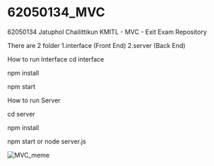 # 62050134_MVC
62050134 Jatuphol Chailittikun
KMITL - MVC - Exit Exam Repository

There are 2 folder
  1.interface (Front End)
  2.server (Back End)

How to run Interface
  cd interface

  npm install

  npm start

How to run Server

  cd server

  npm install

  npm start or node server.js
  
![MVC_meme](https://user-images.githubusercontent.com/53373048/160268153-f9ef8cb7-edce-4147-ae18-b8e70217c726.png)
